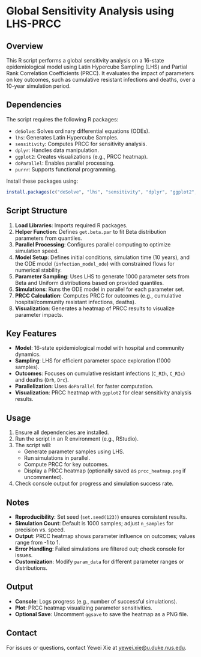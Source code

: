 # Global Sensitivity Analysis using LHS-PRCC

## Overview
This R script performs a global sensitivity analysis on a 16-state epidemiological model using Latin Hypercube Sampling (LHS) and Partial Rank Correlation Coefficients (PRCC). It evaluates the impact of parameters on key outcomes, such as cumulative resistant infections and deaths, over a 10-year simulation period.

## Dependencies
The script requires the following R packages:
- `deSolve`: Solves ordinary differential equations (ODEs).
- `lhs`: Generates Latin Hypercube Samples.
- `sensitivity`: Computes PRCC for sensitivity analysis.
- `dplyr`: Handles data manipulation.
- `ggplot2`: Creates visualizations (e.g., PRCC heatmap).
- `doParallel`: Enables parallel processing.
- `purrr`: Supports functional programming.

Install these packages using:
```R
install.packages(c("deSolve", "lhs", "sensitivity", "dplyr", "ggplot2", "doParallel", "purrr"))
```

## Script Structure
1. **Load Libraries**: Imports required R packages.
2. **Helper Function**: Defines `get.beta.par` to fit Beta distribution parameters from quantiles.
3. **Parallel Processing**: Configures parallel computing to optimize simulation speed.
4. **Model Setup**: Defines initial conditions, simulation time (10 years), and the ODE model (`infection_model_ode`) with constrained flows for numerical stability.
5. **Parameter Sampling**: Uses LHS to generate 1000 parameter sets from Beta and Uniform distributions based on provided quantiles.
6. **Simulations**: Runs the ODE model in parallel for each parameter set.
7. **PRCC Calculation**: Computes PRCC for outcomes (e.g., cumulative hospital/community resistant infections, deaths).
8. **Visualization**: Generates a heatmap of PRCC results to visualize parameter impacts.

## Key Features
- **Model**: 16-state epidemiological model with hospital and community dynamics.
- **Sampling**: LHS for efficient parameter space exploration (1000 samples).
- **Outcomes**: Focuses on cumulative resistant infections (`C_RIh`, `C_RIc`) and deaths (`Drh`, `Drc`).
- **Parallelization**: Uses `doParallel` for faster computation.
- **Visualization**: PRCC heatmap with `ggplot2` for clear sensitivity analysis results.

## Usage
1. Ensure all dependencies are installed.
2. Run the script in an R environment (e.g., RStudio).
3. The script will:
   - Generate parameter samples using LHS.
   - Run simulations in parallel.
   - Compute PRCC for key outcomes.
   - Display a PRCC heatmap (optionally saved as `prcc_heatmap.png` if uncommented).
4. Check console output for progress and simulation success rate.

## Notes
- **Reproducibility**: Set seed (`set.seed(123)`) ensures consistent results.
- **Simulation Count**: Default is 1000 samples; adjust `n_samples` for precision vs. speed.
- **Output**: PRCC heatmap shows parameter influence on outcomes; values range from -1 to 1.
- **Error Handling**: Failed simulations are filtered out; check console for issues.
- **Customization**: Modify `param_data` for different parameter ranges or distributions.

## Output
- **Console**: Logs progress (e.g., number of successful simulations).
- **Plot**: PRCC heatmap visualizing parameter sensitivities.
- **Optional Save**: Uncomment `ggsave` to save the heatmap as a PNG file.

## Contact
For issues or questions, contact Yewei Xie at yewei.xie@u.duke.nus.edu.


